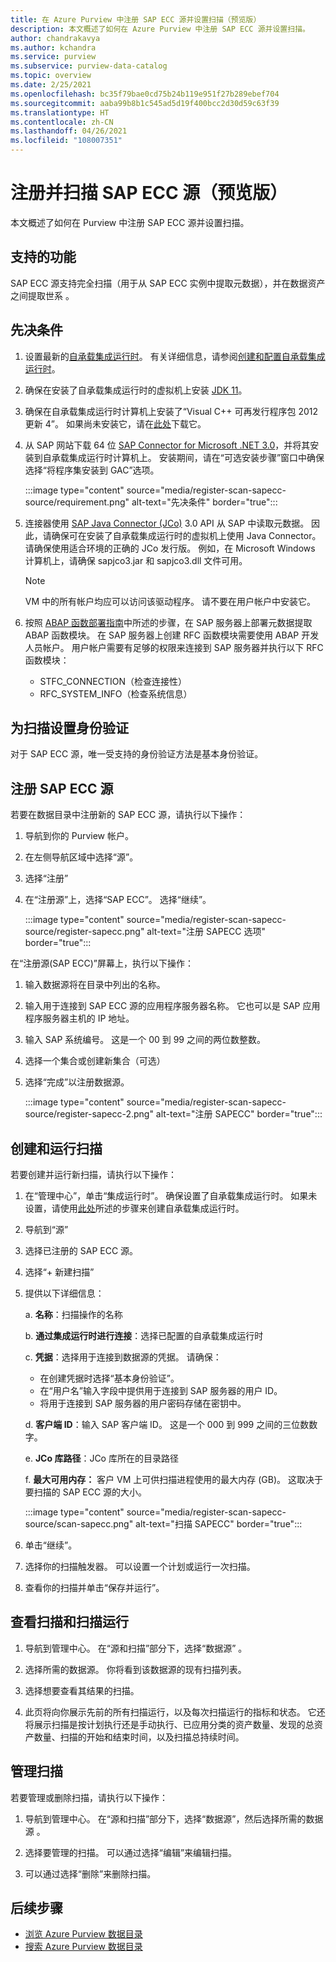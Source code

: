 ```yaml
---
title: 在 Azure Purview 中注册 SAP ECC 源并设置扫描（预览版）
description: 本文概述了如何在 Azure Purview 中注册 SAP ECC 源并设置扫描。
author: chandrakavya
ms.author: kchandra
ms.service: purview
ms.subservice: purview-data-catalog
ms.topic: overview
ms.date: 2/25/2021
ms.openlocfilehash: bc35f79bae0cd75b24b119e951f27b289ebef704
ms.sourcegitcommit: aaba99b8b1c545ad5d19f400bcc2d30d59c63f39
ms.translationtype: HT
ms.contentlocale: zh-CN
ms.lasthandoff: 04/26/2021
ms.locfileid: "108007351"
---
```

# <a name="register-and-scan-sap-ecc-source-preview"></a>注册并扫描 SAP ECC 源（预览版）

本文概述了如何在 Purview 中注册 SAP ECC 源并设置扫描。

## <a name="supported-capabilities"></a>支持的功能

SAP ECC 源支持完全扫描（用于从 SAP ECC 实例中提取元数据），并在数据资产之间提取世系 。

## <a name="prerequisites"></a>先决条件

1.  设置最新的[自承载集成运行时](https://www.microsoft.com/download/details.aspx?id=39717)。
    有关详细信息，请参阅[创建和配置自承载集成运行时](../data-factory/create-self-hosted-integration-runtime.md)。

2.  确保在安装了自承载集成运行时的虚拟机上安装 [JDK 11](https://www.oracle.com/java/technologies/javase-jdk11-downloads.html)。

3.  确保在自承载集成运行时计算机上安装了“Visual C++ 可再发行程序包 2012 更新 4”。 如果尚未安装它，请在[此处](https://www.microsoft.com/download/details.aspx?id=30679)下载它。

4.  从 SAP 网站下载 64 位 [SAP Connector for Microsoft .NET 3.0](https://support.sap.com/en/product/connectors/msnet.html)，并将其安装到自承载集成运行时计算机上。 安装期间，请在“可选安装步骤”窗口中确保选择“将程序集安装到 GAC”选项。 

    :::image type="content" source="media/register-scan-sapecc-source/requirement.png" alt-text="先决条件" border="true":::

5.  连接器使用 [SAP Java Connector (JCo)](https://support.sap.com/en/product/connectors/jco.html) 3.0 API 从 SAP 中读取元数据。 因此，请确保可在安装了自承载集成运行时的虚拟机上使用 Java Connector。
    请确保使用适合环境的正确的 JCo 发行版。 例如，在 Microsoft Windows 计算机上，请确保 sapjco3.jar 和 sapjco3.dll 文件可用。

    > [!Note] 
    > VM 中的所有帐户均应可以访问该驱动程序。 请不要在用户帐户中安装它。

6.  按照 [ABAP 函数部署指南](abap-functions-deployment-guide.md)中所述的步骤，在 SAP 服务器上部署元数据提取 ABAP 函数模块。 在 SAP 服务器上创建 RFC 函数模块需要使用 ABAP 开发人员帐户。 用户帐户需要有足够的权限来连接到 SAP 服务器并执行以下 RFC 函数模块：
    -   STFC_CONNECTION（检查连接性）
    -   RFC_SYSTEM_INFO（检查系统信息）


## <a name="setting-up-authentication-for-a-scan"></a>为扫描设置身份验证

对于 SAP ECC 源，唯一受支持的身份验证方法是基本身份验证。

## <a name="register-sap-ecc-source"></a>注册 SAP ECC 源

若要在数据目录中注册新的 SAP ECC 源，请执行以下操作：

1.  导航到你的 Purview 帐户。
2.  在左侧导航区域中选择“源”。
3.  选择“注册”
4.  在“注册源”上，选择“SAP ECC”。 选择“继续”。

    :::image type="content" source="media/register-scan-sapecc-source/register-sapecc.png" alt-text="注册 SAPECC 选项" border="true":::

在“注册源(SAP ECC)”屏幕上，执行以下操作：

1.  输入数据源将在目录中列出的名称。

2.  输入用于连接到 SAP ECC 源的应用程序服务器名称。
    它也可以是 SAP 应用程序服务器主机的 IP 地址。

3.  输入 SAP 系统编号。 这是一个 00 到 99 之间的两位数整数。

4.  选择一个集合或创建新集合（可选）

5.  选择“完成”以注册数据源。

    :::image type="content" source="media/register-scan-sapecc-source/register-sapecc-2.png" alt-text="注册 SAPECC" border="true":::

## <a name="creating-and-running-a-scan"></a>创建和运行扫描

若要创建并运行新扫描，请执行以下操作：

1.  在“管理中心”，单击“集成运行时”。 确保设置了自承载集成运行时。 如果未设置，请使用[此处](./manage-integration-runtimes.md)所述的步骤来创建自承载集成运行时。

2.  导航到“源”

3.  选择已注册的 SAP ECC 源。

4.  选择“+ 新建扫描”

5.  提供以下详细信息：

    a.  **名称**：扫描操作的名称

    b.  **通过集成运行时进行连接**：选择已配置的自承载集成运行时

    c.  **凭据**：选择用于连接到数据源的凭据。 请确保：

    -   在创建凭据时选择“基本身份验证”。
    -   在“用户名”输入字段中提供用于连接到 SAP 服务器的用户 ID。
    -   将用于连接到 SAP 服务器的用户密码存储在密钥中。

    d.  **客户端 ID**：输入 SAP 客户端 ID。 这是一个 000 到 999 之间的三位数数字。

    e.  **JCo 库路径**：JCo 库所在的目录路径

    f.  **最大可用内存：** 客户 VM 上可供扫描进程使用的最大内存 (GB)。 这取决于要扫描的 SAP ECC 源的大小。

    :::image type="content" source="media/register-scan-sapecc-source/scan-sapecc.png" alt-text="扫描 SAPECC" border="true":::

6.  单击“继续”。

7.  选择你的扫描触发器。 可以设置一个计划或运行一次扫描。

8.  查看你的扫描并单击“保存并运行”。

## <a name="viewing-your-scans-and-scan-runs"></a>查看扫描和扫描运行

1. 导航到管理中心。 在“源和扫描”部分下，选择“数据源” 。

2. 选择所需的数据源。 你将看到该数据源的现有扫描列表。

3. 选择想要查看其结果的扫描。

4. 此页将向你展示先前的所有扫描运行，以及每次扫描运行的指标和状态。 它还将展示扫描是按计划执行还是手动执行、已应用分类的资产数量、发现的总资产数量、扫描的开始和结束时间，以及扫描总持续时间。

## <a name="manage-your-scans"></a>管理扫描

若要管理或删除扫描，请执行以下操作：

1. 导航到管理中心。 在“源和扫描”部分下，选择“数据源”，然后选择所需的数据源 。

2. 选择要管理的扫描。 可以通过选择“编辑”来编辑扫描。

3. 可以通过选择“删除”来删除扫描。

## <a name="next-steps"></a>后续步骤

- [浏览 Azure Purview 数据目录](how-to-browse-catalog.md)
- [搜索 Azure Purview 数据目录](how-to-search-catalog.md)
